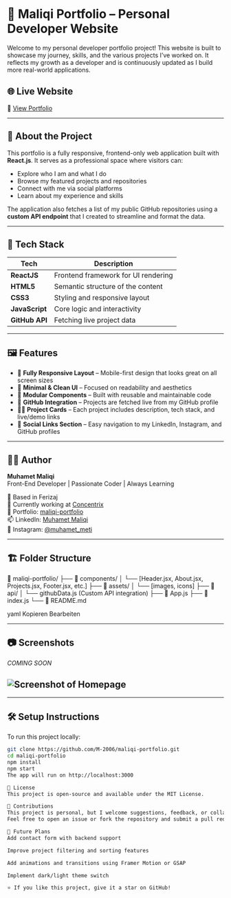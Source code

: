 # 💼 Maliqi Portfolio – Personal Developer Website

Welcome to my personal developer portfolio project! This website is built to showcase my journey, skills, and the various projects I’ve worked on. It reflects my growth as a developer and is continuously updated as I build more real-world applications.

## 🌐 Live Website

🔗 [View Portfolio](https://m-2006.github.io/maliqi-portfolio/)

---

## 📌 About the Project

This portfolio is a fully responsive, frontend-only web application built with **React.js**. It serves as a professional space where visitors can:

- Explore who I am and what I do
- Browse my featured projects and repositories
- Connect with me via social platforms
- Learn about my experience and skills

The application also fetches a list of my public GitHub repositories using a **custom API endpoint** that I created to streamline and format the data.

---

## 🧰 Tech Stack

| Tech         | Description                         |
|--------------|-------------------------------------|
| **ReactJS**  | Frontend framework for UI rendering |
| **HTML5**    | Semantic structure of the content   |
| **CSS3**     | Styling and responsive layout       |
| **JavaScript** | Core logic and interactivity      |
| **GitHub API** | Fetching live project data         |

---

## 🖼️ Features

- 🎯 **Fully Responsive Layout** – Mobile-first design that looks great on all screen sizes
- 🎨 **Minimal & Clean UI** – Focused on readability and aesthetics
- 🧩 **Modular Components** – Built with reusable and maintainable code
- 📡 **GitHub Integration** – Projects are fetched live from my GitHub profile
- 🧑‍💻 **Project Cards** – Each project includes description, tech stack, and live/demo links
- 🔗 **Social Links Section** – Easy navigation to my LinkedIn, Instagram, and GitHub profiles

---

## 🧑‍💼 Author

**Muhamet Maliqi**  
Front-End Developer | Passionate Coder | Always Learning

📍 Based in Ferizaj  
💼 Currently working at [Concentrix](https://www.concentrix.com/)  
🔗 Portfolio: [maliqi-portfolio](https://m-2006.github.io/maliqi-portfolio/)  
📫 LinkedIn: [Muhamet Maliqi](https://www.linkedin.com/in/muhamet-maliqi-77825a299)  
📸 Instagram: [@muhamet_meti](https://www.instagram.com/muhamet_meti/)

---

## 🏗️ Folder Structure

📁 maliqi-portfolio/ ├── 📂 components/ │ └── [Header.jsx, About.jsx, Projects.jsx, Footer.jsx, etc.] ├── 📂 assets/ │ └── [images, icons] ├── 📂 api/ │ └── githubData.js (Custom API integration) ├── 📜 App.js ├── 📜 index.js └── 📜 README.md

yaml
Kopieren
Bearbeiten

---

## 📷 Screenshots
*COMING SOON*
## ![Screenshot of Homepage](https://m-2006.github.io/maliqi-portfolio/assets/screenshot.png) <!-- Add screenshot if available -->

---

## 🛠️ Setup Instructions

To run this project locally:

```bash
git clone https://github.com/M-2006/maliqi-portfolio.git
cd maliqi-portfolio
npm install
npm start
The app will run on http://localhost:3000

📜 License
This project is open-source and available under the MIT License.

🙌 Contributions
This project is personal, but I welcome suggestions, feedback, or collaborations.
Feel free to open an issue or fork the repository and submit a pull request.

🚀 Future Plans
Add contact form with backend support

Improve project filtering and sorting features

Add animations and transitions using Framer Motion or GSAP

Implement dark/light theme switch

⭐ If you like this project, give it a star on GitHub!

